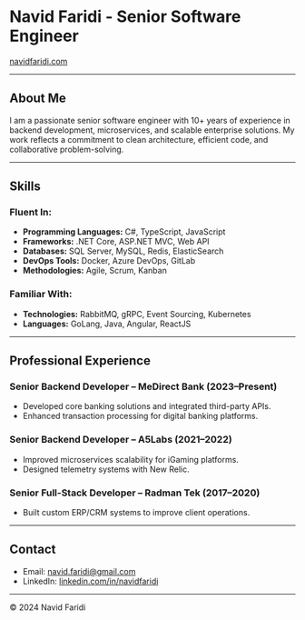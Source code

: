 # Navid Faridi - Senior Software Engineer  
[navidfaridi.com](https://navidfaridi.com)  

---

## About Me  
I am a passionate senior software engineer with 10+ years of experience in backend development, microservices, and scalable enterprise solutions. My work reflects a commitment to clean architecture, efficient code, and collaborative problem-solving.  

---

## Skills  
### Fluent In:  
- **Programming Languages:** C#, TypeScript, JavaScript  
- **Frameworks:** .NET Core, ASP.NET MVC, Web API  
- **Databases:** SQL Server, MySQL, Redis, ElasticSearch  
- **DevOps Tools:** Docker, Azure DevOps, GitLab  
- **Methodologies:** Agile, Scrum, Kanban  

### Familiar With:  
- **Technologies:** RabbitMQ, gRPC, Event Sourcing, Kubernetes  
- **Languages:** GoLang, Java, Angular, ReactJS  

---

## Professional Experience  

### Senior Backend Developer – MeDirect Bank (2023–Present)  
- Developed core banking solutions and integrated third-party APIs.  
- Enhanced transaction processing for digital banking platforms.  

### Senior Backend Developer – A5Labs (2021–2022)  
- Improved microservices scalability for iGaming platforms.  
- Designed telemetry systems with New Relic.  

### Senior Full-Stack Developer – Radman Tek (2017–2020)  
- Built custom ERP/CRM systems to improve client operations.  

---

## Contact  
- Email: [navid.faridi@gmail.com](mailto:navid.faridi@gmail.com)  
- LinkedIn: [linkedin.com/in/navidfaridi](https://linkedin.com/in/navidfaridi)  

---
© 2024 Navid Faridi

